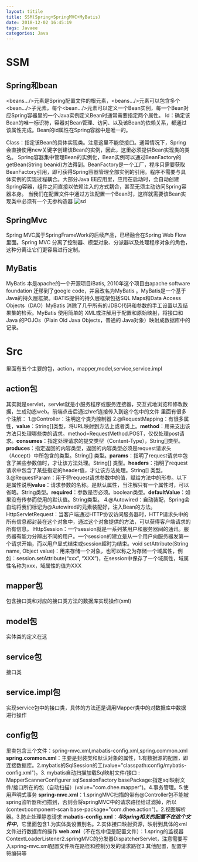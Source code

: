 ```yaml
---
layout: titile
title: SSM(Spring+SpringMVC+MyBatis)
date: 2018-12-02 16:45:19
tags: Javaee
categories: Java
---
```

# SSM
## Spring和bean
<beans…/>元素是Spring配置文件的根元素，<beans…/>元素可以包含多个<bean…/>子元素，每个<bean…/>元素可以定义一个Bean实例，每一个Bean对应Spring容器里的一个Java实例定义Bean时通常需要指定两个属性。
Id：确定该Bean的唯一标识符，容器对Bean管理、访问、以及该Bean的依赖关系，都通过该属性完成。Bean的id属性在Spring容器中是唯一的。
 <!--more--> 
Class：指定该Bean的具体实现类。注意这里不能使接口。通常情况下，Spring会直接使用new关键字创建该Bean的实例，因此，这里必须提供Bean实现类的类名。
Spring容器集中管理Bean的实例化，Bean实例可以通过BeanFactory的getBean(String  beanid)方法得到。BeanFactory是一个工厂，程序只需要获取BeanFactory引用，即可获得Spring容器管理全部实例的引用。程序不需要与具体实例的实现过程耦合。大部分Java EE应用里，应用在启动时，会自动创建Spring容器，组件之间直接以依赖注入的方式耦合，甚至无须主动访问Spring容器本身。
当我们在配置文件中通过<bean id=”xxxx” class=”xx.XxClass”/>方法配置一个Bean时，这样就需要该Bean实现类中必须有一个无参构造器
![sd](/Javaee的一点点知识/p1.png "bean和spring容器的关系")
## SpringMvc
Spring MVC属于SpringFrameWork的后续产品，已经融合在Spring Web Flow里面。Spring MVC 分离了控制器、模型对象、分派器以及处理程序对象的角色，这种分离让它们更容易进行定制。
## MyBatis
MyBatis 本是apache的一个开源项目iBatis, 2010年这个项目由apache software foundation 迁移到了google code，并且改名为MyBatis 。MyBatis是一个基于Java的持久层框架。iBATIS提供的持久层框架包括SQL Maps和Data Access Objects（DAO）MyBatis 消除了几乎所有的JDBC代码和参数的手工设置以及结果集的检索。MyBatis 使用简单的 XML或注解用于配置和原始映射，将接口和 Java 的POJOs（Plain Old Java Objects，普通的 Java对象）映射成数据库中的记录。
# Src
里面有五个主要的包，action，mapper,model,service,service.impl
## action包
其实就是servlet，servlet就是小服务程序或服务连接器，交互式地浏览和修改数据，生成动态web。前端点击后通过href连接传入到这个包中的文件
里面有很多个注解：
1.@Controller：注明这个类为控制器
2.@RequestMapping：有很多属性，**value**：String[]类型，将URL映射到方法上或者类上。**method**：用来支出该方法只处理哪些类的请求。method=RequestMethod.POST，仅仅处理post请求。**consumes**：指定处理请求的提交类型（Content-Type），String[]类型。**produces**：指定返回的内容类型，返回的内容类型必须是request请求头（Accept）中所包含的类型。String[] 类型。**params**：指明了request请求中包含了某些参数值时，才让该方法处理。String[] 类型。**headers**：指明了request请求中包含了某些指定的header值，才让该方法处理。String[] 类型。
3.@RequestParam：用于将request请求参数中的值，赋给方法中的形参。以下是属性说明**value**：请求参数的名称。是默认属性，当注解只有一个属性时，可以省略。String类型。**required**：参数是否必须。boolean类型。**defaultValue**：如果没有传参而使用的默认值。String类型。
4.@Autowired：自动装配，Spring会自动将我们标记为@Autowired的元素装配好，注入Bean的方法。
HttpServletRequest：当客户端通过HTTP协议访问服务器时，HTTP请求头中的所有信息都封装在这个对象中，通过这个对象提供的方法，可以获得客户端请求的所有信息。
HttpSession：一个session就是一系列某用户和服务器间的通讯。服务器有能力分辨出不同的用户。一个session的建立是从一个用户向服务器发第一个请求开始，而以用户显式结束或session超时为结束。void setAttribute(String name, Object value)：用来存储一个对象，也可以称之为存储一个域属性，例如：session.setAttribute(“xxx”, “XXX”)，在session中保存了一个域属性，域属性名称为xxx，域属性的值为XXX
## mapper包
包含接口类和对应的接口类方法的数据库实现操作(xml)
## model包
实体类的定义在这
## service包
接口类
## service.impl包
实现service包中的接口类，具体的方法还是调用Mapper类中的对数据库中数据进行操作
## config包
里卖包含三个文件：spring-mvc.xml,mabatis-config.xml,spring.common.xml
**spring.common.xml**：主要是封装类和默认对象的属性，1.有数据源的配置，即连接数据库。2.mybatis的SqlSession的工(value="classpath:config/mybatis-config.xml")。3. mybatis自动扫描加载Sql映射文件/接口 : MapperScannerConfigurer sqlSessionFactory basePackage:指定sql映射文件/接口所在的包（自动扫描）(value="com.dhee.mapper")。4.事务管理。5.使用声明式事务
**spring-mvc.xml**：1.springMVC扫描的带有@Controller包不能被spring监听器所扫描到，否则会将springMVC中的请求路径给过滤掉，所以(context:component-scan base-package="com.dhee.action")。2.视图解析器。3.防止处理静态请求
**mabatis-config.xml**：***与Spring相关的配置不在这个文件中***，它里面包含1.为实体类设置别名。2.实体接口映射资源，映射到具体的xml文件进行数据库的操作
**web.xml**（不在包中但是配置文件）：1.spring的监视器ContextLoaderListener2.springMVC的分发器DispatcherServlet，注意需要写入spring-mvc.xml配置文件所在路径和控制分发的请求路径3.其他配置，配置字符编码等